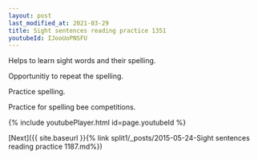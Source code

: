 ```yaml
---
layout: post
last_modified_at: 2021-03-29
title: Sight sentences reading practice 1351
youtubeId: IJooUoPNSFU
---
```

 
 
Helps to learn sight words and their spelling.

Opportunitiy to repeat the spelling. 

Practice spelling. 
 
Practice for spelling bee competitions. 
 
{% include youtubePlayer.html id=page.youtubeId %}
 
 

[Next]({{ site.baseurl }}{% link  split1/_posts/2015-05-24-Sight sentences reading practice 1187.md%})
 
